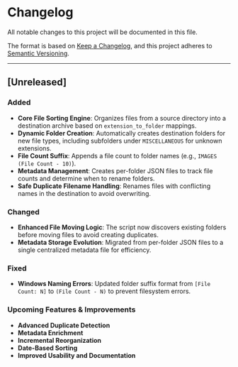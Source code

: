 # Changelog

All notable changes to this project will be documented in this file.

The format is based on [Keep a Changelog](https://keepachangelog.com/en/1.1.0/), and this project adheres to [Semantic Versioning](https://semver.org/spec/v2.0.0.html).

---

## [Unreleased]

### Added
- **Core File Sorting Engine**: Organizes files from a source directory into a destination archive based on `extension_to_folder` mappings.
- **Dynamic Folder Creation**: Automatically creates destination folders for new file types, including subfolders under `MISCELLANEOUS` for unknown extensions.
- **File Count Suffix**: Appends a file count to folder names (e.g., `IMAGES (File Count - 10)`).
- **Metadata Management**: Creates per-folder JSON files to track file counts and determine when to rename folders.
- **Safe Duplicate Filename Handling**: Renames files with conflicting names in the destination to avoid overwriting.

### Changed
- **Enhanced File Moving Logic**: The script now discovers existing folders before moving files to avoid creating duplicates.
- **Metadata Storage Evolution**: Migrated from per-folder JSON files to a single centralized metadata file for efficiency.

### Fixed
- **Windows Naming Errors**: Updated folder suffix format from `[File Count: N]` to `(File Count - N)` to prevent filesystem errors.

### Upcoming Features & Improvements
- **Advanced Duplicate Detection**
- **Metadata Enrichment**
- **Incremental Reorganization**
- **Date-Based Sorting**
- **Improved Usability and Documentation**